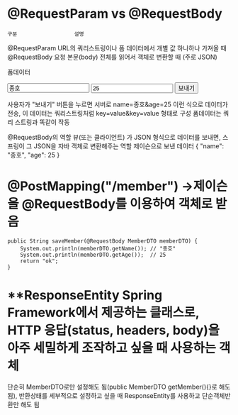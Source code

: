 # @RequestParam vs @RequestBody
    구분	                설명
@RequestParam	URL의 쿼리스트링이나 폼 데이터에서 개별 값 하나하나 가져올 때
@RequestBody	요청 본문(body) 전체를 읽어서 객체로 변환할 때 (주로 JSON)

폼데이터 
<form action="/member" method="post">
  <input type="text" name="name" value="종호">
  <input type="number" name="age" value="25">
  <button type="submit">보내기</button>
</form>

사용자가 "보내기" 버튼을 누르면 서버로 name=종호&age=25 이런 식으로 데이터가 전송, 이 데이터는 쿼리스트링처럼 key=value&key=value 형태로 구성
폼데이터는 쿼리 스트링과 똑같이 작동

@RequestBody의 역할
뷰(또는 클라이언트) 가 JSON 형식으로 데이터를 보내면, 스프링이 그 JSON을 자바 객체로 변환해주는 역할
    제이슨으로 보낸 데이터
        {
        "name": "종호",
        "age": 25
        }

   # @PostMapping("/member")   ->제이슨을 @RequestBody를 이용하여 객체로 받음
    public String saveMember(@RequestBody MemberDTO memberDTO) {
        System.out.println(memberDTO.getName()); // "종호"
        System.out.println(memberDTO.getAge());  // 25
        return "ok";
    }

# **ResponseEntity Spring Framework에서 제공하는 클래스로, HTTP 응답(status, headers, body)을 아주 세밀하게 조작하고 싶을 때 사용하는 객체
 단순히 MemberDTO로만 설정해도 됨(public MemberDTO getMember(){}로 해도 됨), 반환상태를 세부적으로 설정하고 싶을 때 ResponseEntity를 사용하고 단순객체반환만 해도 됨





